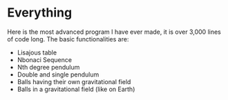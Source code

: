 # Everything
Here is the most advanced program I have ever made, it is over 3,000 lines of code long.
The basic functionalities are:
- Lisajous table
- Nbonaci Sequence
- Nth degree pendulum
- Double and single pendulum
- Balls having their own gravitational field
- Balls in a gravitational field (like on Earth)
